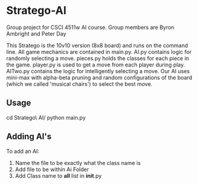 # Stratego-AI

Group project for CSCI 4511w AI course. Group members are Byron Ambright and Peter Day

This Stratego is the 10v10 version (8x8 board) and runs on the command line. All game mechanics are 
contained in main.py. AI.py contains logic for randomly selecting a move. pieces.py holds the classes for
each piece in the game. player.py is used to get a move from each player during play. AITwo.py contains the
logic for intelligently selecting a move. Our AI uses mini-max with alpha-beta pruning and random
configurations of the board (which we called 'musical chairs') to select the best move.

## Usage

cd Stratego\ AI/
python main.py <Red Team AI> <Blue Team AI> <Runs>

## Adding AI's

To add an AI:
1. Name the file to be exactly what the class name is
2. Add file to be within Ai Folder
3. Add Class name to __all__ list in __init__.py